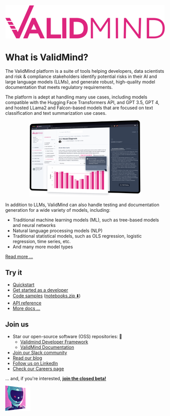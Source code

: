 <img src="/profile/validmind-logo-color.svg" alt="ValidMind logo">

# What is ValidMind?

The ValidMind platform is a suite of tools helping developers, data scientists and risk & compliance stakeholders identify potential risks in their AI and large language models (LLMs), and generate robust, high-quality model documentation that meets regulatory requirements.

The platform is adept at handling many use cases, including models compatible with the Hugging Face Transformers API, and GPT 3.5, GPT 4, and hosted LLama2 and Falcon-based models that are focused on text classification and text summarization use cases.

<p align="center">
  <img src="/profile/validmind-dashboard.png" alt="The ValidMind dashboard" style="width: 350px;">
</p>

In addition to LLMs, ValidMind can also handle testing and documentation generation for a wide variety of models, including:

- Traditional machine learning models (ML), such as tree-based models and neural networks
- Natural language processing models (NLP)
- Traditional statistical models, such as OLS regression, logistic regression, time series, etc.
- And many more model types

[Read more ...](https://docs.validmind.ai/guide/overview.html)

## Try it

- [Quickstart](https://docs.validmind.ai/guide/quickstart.html)
- [Get started as a developer](https://docs.validmind.ai/guide/get-started-developer-framework.html)
- [Code samples](https://github.com/validmind/developer-framework/tree/main/notebooks) ([notebooks.zip ⬇️](https://docs.validmind.ai/notebooks.zip))
- [API reference](https://docs.validmind.ai/validmind/validmind.html)
- [More docs ...](https://docs.validmind.ai)

## Join us

- Star our open-source software (OSS) repositories: 🌟
  - [Validmind Developer Framework](https://github.com/validmind/developer-framework)
  - [ValidMind Documentation](https://github.com/validmind/developer-framework)
- [Join our Slack community](https://docs.validmind.ai/guide/join-community.html)
- [Read our blog](https://validmind.com/blog/)
- [Follow us on LinkedIn](https://www.linkedin.com/company/validmind)
- [Check our Careers page](https://validmind.com/careers/)

... and, if you're interested, **[join the closed beta!](https://docs.validmind.ai/guide/join-closed-beta.html)**

<img src="/profile/validmind-closed-beta.png" alt="ValidMind closed beta" style="width: 80px;">
